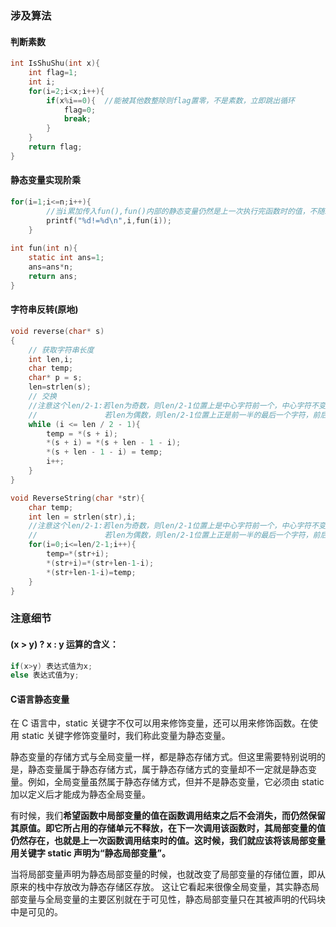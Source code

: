 ### 涉及算法

#### 判断素数

```c
int IsShuShu(int x){
	int flag=1;
	int i;
	for(i=2;i<x;i++){
		if(x%i==0){  //能被其他数整除则flag置零，不是素数，立即跳出循环
			flag=0;
			break;
		}
	}
	return flag;
}
```

#### 静态变量实现阶乘

```c
for(i=1;i<=n;i++){
    	//当i累加传入fun(),fun()内部的静态变量仍然是上一次执行完函数时的值，不随新的函数调用而变化
		printf("%d!=%d\n",i,fun(i));
	}
	
int fun(int n){
	static int ans=1;
	ans=ans*n;
	return ans;
}
```

#### 字符串反转(原地)

```c
void reverse(char* s)
{
    // 获取字符串长度
    int len,i;
    char temp;
    char* p = s;
    len=strlen(s);
    // 交换
    //注意这个len/2-1:若len为奇数，则len/2-1位置上是中心字符前一个，中心字符不变化，合理
    //				 若len为偶数，则len/2-1位置上正是前一半的最后一个字符，前后互相交换，合理
    while (i <= len / 2 - 1){
        temp = *(s + i);
        *(s + i) = *(s + len - 1 - i);
        *(s + len - 1 - i) = temp;
        i++;
    }
}
```

```c
void ReverseString(char *str){
	char temp;
	int len = strlen(str),i;
    //注意这个len/2-1:若len为奇数，则len/2-1位置上是中心字符前一个，中心字符不变化，合理
    //				 若len为偶数，则len/2-1位置上正是前一半的最后一个字符，前后互相交换，合理
	for(i=0;i<=len/2-1;i++){
		temp=*(str+i);
		*(str+i)=*(str+len-1-i);
		*(str+len-1-i)=temp;
	} 
}
```



### 注意细节

#### (x > y) ? x : y  运算的含义：

```c
if(x>y) 表达式值为x;
else 表达式值为y; 
```

#### C语言静态变量

在 C 语言中，static 关键字不仅可以用来修饰变量，还可以用来修饰函数。在使用 static 关键字修饰变量时，我们称此变量为静态变量。

静态变量的存储方式与全局变量一样，都是静态存储方式。但这里需要特别说明的是，静态变量属于静态存储方式，属于静态存储方式的变量却不一定就是静态变量。例如，全局变量虽然属于静态存储方式，但并不是静态变量，它必须由 static 加以定义后才能成为静态全局变量。 	

有时候，我们**希望函数中局部变量的值在函数调用结束之后不会消失，而仍然保留其原值。即它所占用的存储单元不释放，在下一次调用该函数时，其局部变量的值仍然存在，也就是上一次函数调用结束时的值。这时候，我们就应该将该局部变量用关键字 static 声明为“静态局部变量”。**

当将局部变量声明为静态局部变量的时候，也就改变了局部变量的存储位置，即从原来的栈中存放改为静态存储区存放。
这让它看起来很像全局变量，其实静态局部变量与全局变量的主要区别就在于可见性，静态局部变量只在其被声明的代码块中是可见的。